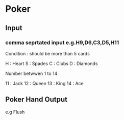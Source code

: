 # Poker

## Input
### comma seprtated input e.g.H9,D6,C3,D5,H11 
Condition : should be more than 5 cards

H : Heart
S : Spades
C : Clubs
D : Diamonds

Number betwwen 1 to 14

11 : Jack
12 : Queen
13 : King
14 : Ace

## Poker Hand Output
e.g Flush
